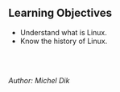 ## Learning Objectives
- Understand what is Linux.
- Know the history of Linux.

<br/><br/>

_Author: Michel Dik_
